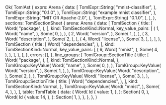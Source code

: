 Ok(
    TomlAst {
        exprs: Arena {
            data: [
                TomlExpr::String(
                    "mnist-classifier",
                ),
                TomlExpr::String(
                    "0.1.0",
                ),
                TomlExpr::String(
                    "example mnist classifier",
                ),
                TomlExpr::String(
                    "MIT OR Apache-2.0",
                ),
                TomlExpr::String(
                    "0.1.0",
                ),
            ],
        },
        sections: TomlSectionSheet {
            arena: Arena {
                data: [
                    TomlSection {
                        title: [
                            Word(
                                "package",
                            ),
                        ],
                        kind: TomlSectionKind::Normal,
                        key_value_pairs: [
                            (
                                1,
                                Word(
                                    "name",
                                ),
                                Some(
                                    0,
                                ),
                            ),
                            (
                                2,
                                Word(
                                    "version",
                                ),
                                Some(
                                    1,
                                ),
                            ),
                            (
                                3,
                                Word(
                                    "description",
                                ),
                                Some(
                                    2,
                                ),
                            ),
                            (
                                4,
                                Word(
                                    "license",
                                ),
                                Some(
                                    3,
                                ),
                            ),
                        ],
                    },
                    TomlSection {
                        title: [
                            Word(
                                "dependencies",
                            ),
                        ],
                        kind: TomlSectionKind::Normal,
                        key_value_pairs: [
                            (
                                6,
                                Word(
                                    "mnist",
                                ),
                                Some(
                                    4,
                                ),
                            ),
                        ],
                    },
                ],
            },
            errors: [],
        },
        line_groups: [
            TomlGroup::SectionTitle {
                title: [
                    Word(
                        "package",
                    ),
                ],
                kind: TomlSectionKind::Normal,
            },
            TomlGroup::KeyValue(
                Word(
                    "name",
                ),
                Some(
                    0,
                ),
            ),
            TomlGroup::KeyValue(
                Word(
                    "version",
                ),
                Some(
                    1,
                ),
            ),
            TomlGroup::KeyValue(
                Word(
                    "description",
                ),
                Some(
                    2,
                ),
            ),
            TomlGroup::KeyValue(
                Word(
                    "license",
                ),
                Some(
                    3,
                ),
            ),
            TomlGroup::SectionTitle {
                title: [
                    Word(
                        "dependencies",
                    ),
                ],
                kind: TomlSectionKind::Normal,
            },
            TomlGroup::KeyValue(
                Word(
                    "mnist",
                ),
                Some(
                    4,
                ),
            ),
        ],
        table: TomlTable {
            data: {
                Word(
                    Id {
                        value: 1,
                    },
                ): Section(
                    0,
                ),
                Word(
                    Id {
                        value: 14,
                    },
                ): Section(
                    1,
                ),
            },
        },
    },
)